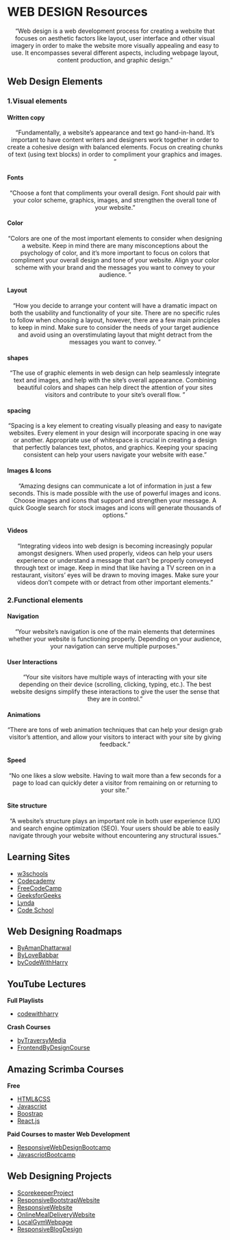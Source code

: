 # WEB DESIGN Resources

<div align="center">
  
“Web design is a web development process for creating a website that focuses on aesthetic factors like layout, user interface and other visual imagery in order to make the website more visually appealing and easy to use. It encompasses several different aspects, including webpage layout, content production, and graphic design.”

</div>

## Web Design Elements

### 1.Visual elements

#### Written copy

<div align="center">

“Fundamentally, a website’s appearance and text go hand-in-hand. It’s important to have content writers and designers work together in order to create a cohesive design with balanced elements. Focus on creating chunks of text (using text blocks) in order to compliment your graphics and images. ”

</div>

#### Fonts

<div align="center">

“Choose a font that compliments your overall design. Font should pair with your color scheme, graphics, images, and strengthen the overall tone of your website.”

</div>

#### Color

<div align="center">

“Colors are one of the most important elements to consider when designing a website. Keep in mind there are many misconceptions about the psychology of color, and it’s more important to focus on colors that compliment your overall design and tone of your website. Align your color scheme with your brand and the messages you want to convey to your audience. ”

</div>

#### Layout

<div align="center">

“How you decide to arrange your content will have a dramatic impact on both the usability and functionality of your site. There are no specific rules to follow when choosing a layout, however, there are a few main principles to keep in mind. Make sure to consider the needs of your target audience and avoid using an overstimulating layout that might detract from the messages you want to convey. ”

</div>

#### shapes

<div align="center">

“The use of graphic elements in web design can help seamlessly integrate text and images, and help with the site’s overall appearance. Combining beautiful colors and shapes can help direct the attention of your sites visitors and contribute to your site’s overall flow. ”

</div>

#### spacing

<div align="center">

“Spacing is a key element to creating visually pleasing and easy to navigate websites. Every element in your design will incorporate spacing in one way or another. Appropriate use of whitespace is crucial in creating a design that perfectly balances text, photos, and graphics. Keeping your spacing consistent can help your users navigate your website with ease.”

</div>

#### Images & Icons

<div align="center">

“Amazing designs can communicate a lot of information in just a few seconds. This is made possible with the use of powerful images and icons. Choose images and icons that support and strengthen your message. A quick Google search for stock images and icons will generate thousands of options.”

</div>

#### Videos

<div align="center">

“Integrating videos into web design is becoming increasingly popular amongst designers. When used properly, videos can help your users experience or understand a message that can’t be properly conveyed through text or image. Keep in mind that like having a TV screen on in a restaurant, visitors’ eyes will be drawn to moving images. Make sure your videos don’t compete with or detract from other important elements.”

</div>

### 2.Functional elements

#### Navigation

<div align="center">

“Your website’s navigation is one of the main elements that determines whether your website is functioning properly. Depending on your audience, your navigation can serve multiple purposes.”

</div>

#### User Interactions

<div align="center">

“Your site visitors have multiple ways of interacting with your site depending on their device (scrolling, clicking, typing, etc.). The best website designs simplify these interactions to give the user the sense that they are in control.”

</div>

#### Animations

<div align="center">

“There are tons of web animation techniques that can help your design grab visitor’s attention, and allow your visitors to interact with your site by giving feedback.”

</div>

#### Speed

<div align="center">

“No one likes a slow website. Having to wait more than a few seconds for a page to load can quickly deter a visitor from remaining on or returning to your site.”

</div>

#### Site structure

<div align="center">

“A website’s structure plays an important role in both user experience (UX) and search engine optimization (SEO). Your users should be able to easily navigate through your website without encountering any structural issues.”

</div>

## Learning Sites

- [w3schools](https://www.w3schools.com)
- [Codecademy](https://www.codecademy.com)
- [FreeCodeCamp](https://www.freecodecamp.com/map-aside#nested-collapseHTML5andCSS)
- [GeeksforGeeks](https://www.geeksforgeeks.org/)
- [Lynda](https://www.lynda.com/)
- [Code School](https://www.pluralsight.com/codeschool)

## Web Designing Roadmaps
- [ByAmanDhattarwal](https://youtu.be/l1EssrLxt7E)
- [ByLoveBabbar](https://youtu.be/GLk7-imcjiI)
- [byCodeWithHarry](https://youtu.be/nknwAOtmtDk)

## YouTube Lectures

**Full Playlists**
- [codewithharry](https://youtube.com/playlist?list=PLu0W_9lII9agiCUZYRsvtGTXdxkzPyItg)

**Crash Courses**
- [byTraversyMedia](https://www.youtube.com/playlist?list=PLillGF-RfqbYeckUaD1z6nviTp31GLTH8)
- [FrontendByDesignCourse](https://youtu.be/8gNrZ4lAnAw9)

## Amazing Scrimba Courses
**Free**
- [HTML&CSS](https://scrimba.com/learn/htmlcss)
- [Javascript](https://scrimba.com/learn/introtojavascript)
- [Boostrap](https://scrimba.com/learn/bootstrap4)
- [React.js](https://scrimba.com/learn/learnreact)

**Paid Courses to master Web Development**
- [ResponsiveWebDesignBootcamp](https://scrimba.com/learn/responsive)
- [JavascriotBootcamp](https://scrimba.com/learn/javascript)

## Web Designing Projects
- [ScorekeeperProject](https://youtu.be/GLk7-imcjiI)
- [ResponsiveBootstrapWebsite](https://youtu.be/9cKsq14Kfsw)
- [ResponsiveWebsite](https://youtu.be/k8ioDxSEjZU)
- [OnlineMealDeliveryWebsite](https://youtu.be/8KVrdL0VcAk)
- [LocalGymWebpage](https://youtu.be/Sj5NX_br5WY)
- [ResponsiveBlogDesign](https://youtu.be/9FD2ugeS4OU)

